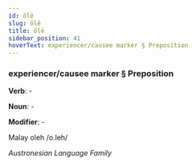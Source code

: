 ```yaml
---
id: ölë
slug: ölë
title: ölë
sidebar_position: 41
hoverText: experiencer/causee marker § Preposition
---
```


### experiencer/causee marker § Preposition

**Verb**: -

**Noun**: -

**Modifier**: -

Malay oleh /o.leh/

*Austronesian Language Family*